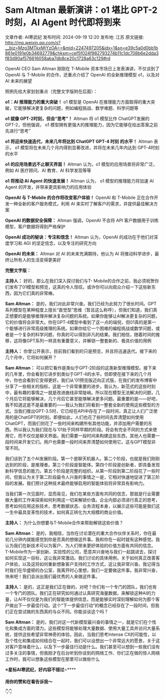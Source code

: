 # Sam Altman 最新演讲：o1 堪比 GPT-2时刻，AI Agent 时代即将到来

文章作者: AI寒武纪
发布时间: 2024-09-19 12:20
发布地: 江苏
原文链接: http://mp.weixin.qq.com/s?__biz=Mzg3MTkxMjYzOA==&mid=2247497205&idx=1&sn=e39c5a0d0bb1b861e0191e0b34692779&chksm=cef5f024f982793274b11c1dc708b6e2dda3f83d90af576616058aba7db8ce20c1728a63c129#rd

  

OpenAI CEO Sam Altman 刚刚在 T-Mobile 资本市场日上发表演讲，不仅谈到了 OpenAI 与 T-Mobile
的合作，还重点介绍了 OpenAI 的全新推理模型 o1，以及对 AI 未来的展望

照例先给大家划划重点（完整文字版附在后面）：

**o1：AI 推理能力的重大突破！** o1 模型是 OpenAI
在推理能力方面取得的重大突破，它能够解决更复杂的问题，例如编程挑战、数学难题、科学问题等

**o1 就像 GPT-2时刻，但会“思考”！** Altman 将 o1 模型比作 ChatGPT发展的 GPT-2，但他强调， o1
模型拥有更强大的推理能力，因为它能够在给出答案之前先进行“思考”

**o1 将迎来快速迭代，未来几年将达到 ChatGPT GPT-4 时刻 的水平！** Altman 表示， o1
模型将在未来几个月内得到显著改进，并将在未来几年内达到 GPT-4时刻 的水平

**o1 的应用场景远不止聊天界面！** Altman 认为，o1 模型的应用场景将非常广泛，例如 AI 医疗顾问、AI 教育、AI 科学发现等等

**o1 将推动 AI Agent 的快速发展！** Altman 认为， o1 模型的推理能力将加速 AI Agent 的开发，并带来更具影响力的应用体验

**OpenAI 与 T-Mobile 的合作将改变客户体验！** OpenAI 和 T-Mobile 正在合作开发一种全新的客户服务模式，利用 AI
来实时了解客户的需求，并提供最佳解决方案

**OpenAI 的数据安全保障：** Altman 强调，OpenAI 不会将 API 客户数据用于训练模型，客户数据将得到严格保护

**OpenAI 成功的秘诀：专注和信念！** Altman 认为，OpenAI 的成功在于他们对深度学习和 AGI 的坚定信念，以及专注的研究方向

**OpenAI 的未来：** Altman 对 AI 的未来充满期待，他认为 AI 将推动科学进步，最终让所有人的生活变得更美好

**完整文字版：**

**主持人：** 好的，那么在我们深入探讨我们与T-
Mobile的合作之前，我必须祝贺你们发布了01模型和预览，这真的令人惊叹。或许你可以向观众介绍一下这些新东西，因为它们真的非常棒。

**Sam Altman：**
是的，我们对此非常兴奋。我们已经为此努力了很长时间。GPT系列模型在某种程度上擅长“直觉型”思维（暂且这么称呼），但我们知道，我们真正想要的是能够推理并解决复杂问题的系统。如果你能够让AI解决更复杂的问题，它的价值将会非常大。你在GPT-4模型中看到了这一点的端倪，但01真的是第一个能够进行非常高级推理的系统。如果你给它一个困难的编程挑战或数学问题，或者是一个复杂的科学问题，你真的可以得到非凡的结果。我们相信，随着时间的推移，这将像GPT系列一样具有重要意义，并解锁一整套新的、极具价值的用例

**主持人：** 你曾公开表示，目前我们看到的只是预览，并且将迅速迭代。接下来的几个月中，它将如何展开？

**Sam Altman：**
可以把它看作是类似于GPT-2阶段的这类新型推理模型。接下来的几年里，你会看到它进步到类似于GPT-4的水平。但即使在接下来的几个月中，你也会看到它变得更好。我们从'01预览版迈向正式版，在我们的发布博客中分享了一些相关的指标，这是一个非常重要的进步。我认为，新范式的这些时刻中，最有趣的事情之一就是改进曲线非常陡峭。所以现在模型无法解决的问题，几个月后它将能够解决，几个月后它甚至能够解决更多问题。最重要的是——好吧，我不知道这是不是最重要的——我认为我们将看到一整套全新的使用这些模型的方式。当我们推出GPT-3.5时，它已经在API中存在了一段时间，真正让人们广泛使用的是ChatGPT的时刻。即便如此，人们也花了些时间去弄清楚如何使用ChatGPT，而我们则花了一些时间来构建所有其他功能，并添加用户需要的东西。所以我认为我们现在与'01处于同样早期的阶段。将会有完全不同的方式来使用它，而不仅仅是聊天界面。我们需要一段时间来构建这些东西，其他人也需要一段时间来开发它们。用户也需要一段时间来弄清楚如何使用它。这与GPT模型非常不同。

我们谈到了五个AI发展阶段。第一个是聊天机器人。第二个阶段，也就是我们刚刚达到的阶段，是推理者。第三个阶段是智能体。第四个阶段是创新者，即具备发现新科学信息的能力。第五个阶段是完整的组织。从第一阶段到第二阶段花了一些时间，但我认为关于第二阶段最令人兴奋的事情之一是，它相对快速地促进了第三阶段的发展。我们预计这种技术最终能够启用的智能体验将非常具有影响力。

当我们第一次见面时，显而易见，我们在某些方面有共同的信念，那就是行业需要做大量的工作来探索如何利用这一切来解锁价值。企业内部必须进行真正的思考，思考如何应用这些技术，思考数据状态、业务流程本身，以展示这些可能是我们这一生中最具变革性的技术，如何真正转化为大规模的商业价值。

**主持人：** 为什么你想要与T-Mobile合作来帮助解锁这些价值？

**Sam Altman：**
是的，我相信，当你在讨论潜在的重大合作伙伴关系时，你在最初几分钟内就能感觉到你是否真的想做这件事。我和你在一起时就有这种感觉。我认为我们在新技术可以为客户、为人们带来更好体验的价值方面有共同的信念。T-Mobile作为一家创新、实验性的公司，愿意并兴奋地与我们一起跳进去，探讨如何实现这一目标，这让我非常激动。我们讨论的具体用例，关于如何真正改善客户体验，以及这将如何重新想象客户支持的工作方式，这让我非常兴奋。我记得当时我们在华盛顿的办公室，我离开时心里想，我们一定要做这件事。我非常兴奋，快来吧！我们会派出我们最优秀的人来做这件事。

**主持人：**
是的，这正是我们正在做的，对吧？你们有一个专门的团队，我们也有一个专门的团队。我们正在研究如何通过认真研究海量数据，来解锁这种AI的力量，让AI不仅仅是为我们的智能体提供信息，而是能够实时深刻理解如何为那个客户做出下一步最佳行动。这个“下一步最佳行动”的概念已经存在了一段时间，但我们正在尝试做的东西真的与众不同。你能谈谈这个吗？

**Sam Altman：**
是的，我们对这一代新模型最兴奋的事情之一，就是它们在个性化和集成方面的潜力。这些模型将能够处理大量数据、使用大量工具并访问大量系统，提供这些希望非常神奇的体验。因此，当我们思考Intense
CX的可能性，以及个性化和集成如何结合在一起时，我们可以设想出一个非常远大的愿景，关于这对客户意味着什么，以及下一步最佳行动是什么。我们甚至可以想到一些我们没有过多关注的事情，但我刚才在后台听到你谈到的网络工作、你们正在做的惊人网络工作时，我可以想象这些模型在那里可以做些什么

  

  

**⭐星标AI寒武纪，好内容不错过**⭐****

**用你的****赞****和****在看****告诉我～**

  

  

  

👇👇

